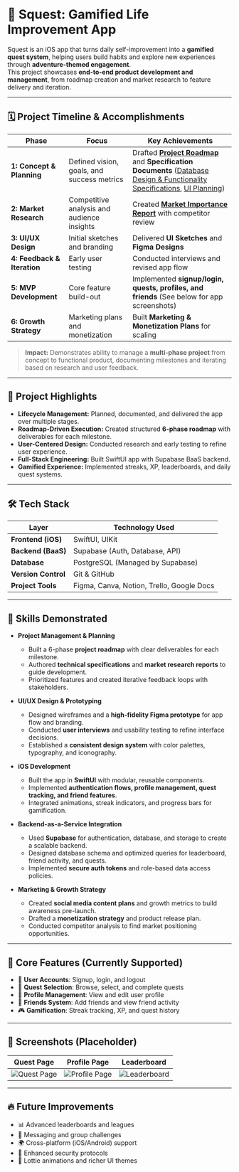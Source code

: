 # 📱 Squest: Gamified Life Improvement App

Squest is an iOS app that turns daily self-improvement into a **gamified quest system**, helping users build habits and explore new experiences through **adventure-themed engagement**.  
This project showcases **end-to-end product development and management**, from roadmap creation and market research to feature delivery and iteration.

---

## 🗓️ Project Timeline & Accomplishments

| Phase | Focus | Key Achievements |
|------|-------|------------------|
| **1: Concept & Planning** | Defined vision, goals, and success metrics | Drafted [**Project Roadmap**](https://docs.google.com/document/d/1dqEq1c8J7r3ICQss6aJv8rx1gu8-mCfdxQ2ftKTygAM/edit?usp=sharing) and **Specification Documents** ([Database Design & Functionality Specifications](https://docs.google.com/document/d/18zvXryKSbMnmnkE7SpN0-7GGRC-hgQdlE73a-gbOhoI/edit?usp=sharing), [UI Planning](https://docs.google.com/document/d/1bpQtexOqqc3dchVOuaGm595Wm-2ToM_74Cb4g7t0KAo/edit?usp=sharing)) |
| **2: Market Research** | Competitive analysis and audience insights | Created [**Market Importance Report**](https://docs.google.com/document/d/1tMLW8n0SGf-t5oIPhAMnyPan17_z2fVL5479Zk0yHTg/edit?usp=sharing) with competitor review |
| **3: UI/UX Design** | Initial sketches and branding | Delivered **UI Sketches** and **Figma Designs** |
| **4: Feedback & Iteration** | Early user testing | Conducted interviews and revised app flow |
| **5: MVP Development** | Core feature build-out | Implemented **signup/login, quests, profiles, and friends** (See below for app screenshots)|
| **6: Growth Strategy** | Marketing plans and monetization | Built **Marketing & Monetization Plans** for scaling |

> **Impact:** Demonstrates ability to manage a **multi-phase project** from concept to functional product, documenting milestones and iterating based on research and user feedback.

---

## 🎯 Project Highlights

- **Lifecycle Management:** Planned, documented, and delivered the app over multiple stages.  
- **Roadmap-Driven Execution:** Created structured **6-phase roadmap** with deliverables for each milestone.  
- **User-Centered Design:** Conducted research and early testing to refine user experience.  
- **Full-Stack Engineering:** Built SwiftUI app with Supabase BaaS backend.  
- **Gamified Experience:** Implemented streaks, XP, leaderboards, and daily quest systems.

---

## 🛠️ Tech Stack

| Layer                   | Technology Used                          |
|-------------------------|-----------------------------------------|
| **Frontend (iOS)**      | SwiftUI, UIKit                          |
| **Backend (BaaS)**      | Supabase (Auth, Database, API)          |
| **Database**            | PostgreSQL (Managed by Supabase)        |
| **Version Control**     | Git & GitHub                            |
| **Project Tools**       | Figma, Canva, Notion, Trello, Google Docs |

---

## 🧠 Skills Demonstrated

- **Project Management & Planning**  
  - Built a 6-phase **project roadmap** with clear deliverables for each milestone.  
  - Authored **technical specifications** and **market research reports** to guide development.  
  - Prioritized features and created iterative feedback loops with stakeholders.  

- **UI/UX Design & Prototyping**  
  - Designed wireframes and a **high-fidelity Figma prototype** for app flow and branding.  
  - Conducted **user interviews** and usability testing to refine interface decisions.  
  - Established a **consistent design system** with color palettes, typography, and iconography.  

- **iOS Development**  
  - Built the app in **SwiftUI** with modular, reusable components.  
  - Implemented **authentication flows, profile management, quest tracking, and friend features**.  
  - Integrated animations, streak indicators, and progress bars for gamification.  

- **Backend-as-a-Service Integration**  
  - Used **Supabase** for authentication, database, and storage to create a scalable backend.  
  - Designed database schema and optimized queries for leaderboard, friend activity, and quests.  
  - Implemented **secure auth tokens** and role-based data access policies.  

- **Marketing & Growth Strategy**  
  - Created **social media content plans** and growth metrics to build awareness pre-launch.  
  - Drafted a **monetization strategy** and product release plan.  
  - Conducted competitor analysis to find market positioning opportunities.  

---

## 🧩 Core Features (Currently Supported)

- 🔐 **User Accounts**: Signup, login, and logout  
- 🧭 **Quest Selection**: Browse, select, and complete quests  
- 👤 **Profile Management**: View and edit user profile  
- 🤝 **Friends System**: Add friends and view friend activity  
- 🎮 **Gamification**: Streak tracking, XP, and quest history  

---

## 📸 Screenshots (Placeholder)

| Quest Page | Profile Page | Leaderboard |
|------------|-------------|------------|
| ![Quest Page](link-to-image) | ![Profile Page](link-to-image) | ![Leaderboard](link-to-image) |

---

## 🔥 Future Improvements

- 📊 Advanced leaderboards and leagues  
- 💬 Messaging and group challenges  
- 🌍 Cross-platform (iOS/Android) support  
- 🔐 Enhanced security protocols  
- 🎨 Lottie animations and richer UI themes  
